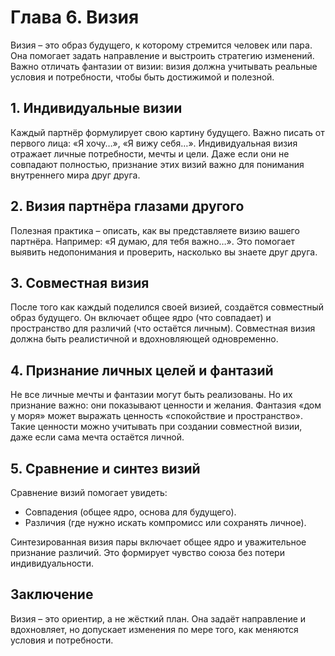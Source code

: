 # Глава 6. Визия

Визия – это образ будущего, к которому стремится человек или пара. Она помогает задать направление и выстроить стратегию изменений. Важно отличать фантазии от визии: визия должна учитывать реальные условия и потребности, чтобы быть достижимой и полезной.

## 1. Индивидуальные визии

Каждый партнёр формулирует свою картину будущего. Важно писать от первого лица: «Я хочу…», «Я вижу себя…». Индивидуальная визия отражает личные потребности, мечты и цели. Даже если они не совпадают полностью, признание этих визий важно для понимания внутреннего мира друг друга.

## 2. Визия партнёра глазами другого

Полезная практика – описать, как вы представляете визию вашего партнёра. Например: «Я думаю, для тебя важно…». Это помогает выявить недопонимания и проверить, насколько вы знаете друг друга.

## 3. Совместная визия

После того как каждый поделился своей визией, создаётся совместный образ будущего. Он включает общее ядро (что совпадает) и пространство для различий (что остаётся личным). Совместная визия должна быть реалистичной и вдохновляющей одновременно.

## 4. Признание личных целей и фантазий

Не все личные мечты и фантазии могут быть реализованы. Но их признание важно: они показывают ценности и желания. Фантазия «дом у моря» может выражать ценность «спокойствие и пространство». Такие ценности можно учитывать при создании совместной визии, даже если сама мечта остаётся личной.

## 5. Сравнение и синтез визий

Сравнение визий помогает увидеть:

- Совпадения (общее ядро, основа для будущего).
- Различия (где нужно искать компромисс или сохранять личное).

Синтезированная визия пары включает общее ядро и уважительное признание различий. Это формирует чувство союза без потери индивидуальности.

## Заключение

Визия – это ориентир, а не жёсткий план. Она задаёт направление и вдохновляет, но допускает изменения по мере того, как меняются условия и потребности.
